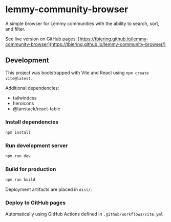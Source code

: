 # lemmy-community-browser

A simple browser for Lemmy communities with the ability to search, sort, and filter.

See live version on GitHub pages: [https://tbiering.github.io/lemmy-community-browser](https://tbiering.github.io/lemmy-community-browser/)

## Development

This project was bootstrapped with Vite and React using `npm create vite@latest`.

Additional dependencies:

- tailwindcss
- heroicons
- @tanstack/react-table

### Install dependencies

```bash
npm install
```

### Run development server

```bash
npm run dev
```

### Build for production

```bash
npm run build
```

Deployment artifacts are placed in `dist/`.

### Deploy to GitHub pages

Automatically using GitHub Actions defined in `.github/workflows/vite.yml`
